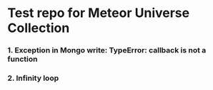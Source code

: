 # Test repo for Meteor Universe Collection

### 1. Exception in Mongo write: TypeError: callback is not a function


### 2. Infinity loop
